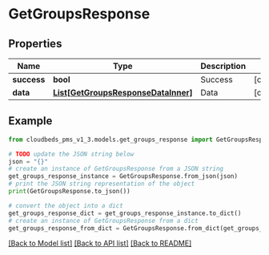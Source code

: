 # GetGroupsResponse


## Properties

Name | Type | Description | Notes
------------ | ------------- | ------------- | -------------
**success** | **bool** | Success | [optional] 
**data** | [**List[GetGroupsResponseDataInner]**](GetGroupsResponseDataInner.md) | Data | [optional] 

## Example

```python
from cloudbeds_pms_v1_3.models.get_groups_response import GetGroupsResponse

# TODO update the JSON string below
json = "{}"
# create an instance of GetGroupsResponse from a JSON string
get_groups_response_instance = GetGroupsResponse.from_json(json)
# print the JSON string representation of the object
print(GetGroupsResponse.to_json())

# convert the object into a dict
get_groups_response_dict = get_groups_response_instance.to_dict()
# create an instance of GetGroupsResponse from a dict
get_groups_response_from_dict = GetGroupsResponse.from_dict(get_groups_response_dict)
```
[[Back to Model list]](../README.md#documentation-for-models) [[Back to API list]](../README.md#documentation-for-api-endpoints) [[Back to README]](../README.md)


